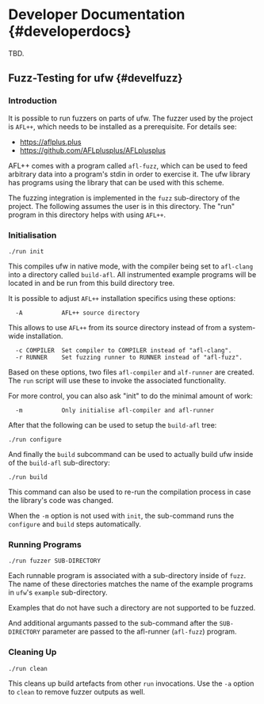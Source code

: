 # Developer Documentation {#developerdocs}

TBD.

## Fuzz-Testing for ufw {#develfuzz}

### Introduction

It is possible to  run fuzzers on parts of ufw. The fuzzer  used by the project
is `AFL++`, which needs to be installed as a prerequisite. For details see:

- https://aflplus.plus
- https://github.com/AFLplusplus/AFLplusplus

AFL++ comes with a program called `afl-fuzz`, which can be used to feed
arbitrary data into a program's stdin in order to exercise it. The ufw library
has programs using the library that can be used with this scheme.

The fuzzing integration is implemented in the `fuzz` sub-directory of the
project. The following assumes the user is in this directory. The "run" program
in this directory helps with using `AFL++`.


### Initialisation

```
./run init
```

This compiles  ufw in native mode,  with the compiler being  set to `afl-clang`
into a directory called `build-afl`.  All instrumented example programs will be
located in and be run from this build directory tree.

It is possible to adjust `AFL++` installation specifics using these options:

```
  -A           AFL++ source directory
```

This allows to use `AFL++` from its source directory instead of from a
system-wide installation.

```
  -c COMPILER  Set compiler to COMPILER instead of "afl-clang".
  -r RUNNER    Set fuzzing runner to RUNNER instead of "afl-fuzz".
```

Based on these options, two  files `afl-compiler` and `alf-runner` are created.
The `run` script will use these to invoke the associated functionality.

For more control, you can also ask "init" to do the minimal amount of work:

```
  -m           Only initialise afl-compiler and afl-runner
```

After that the following can be used to setup the `build-afl` tree:

```
./run configure
```

And finally the `build` subcommand can be used to actually build ufw inside of
the `build-afl` sub-directory:

```
./run build
```

This command can also be used to re-run the compilation process in case the
library's code was changed.

When the `-m` option is not used with `init`, the sub-command runs the
`configure` and `build` steps automatically.


### Running Programs

```
./run fuzzer SUB-DIRECTORY
```

Each runnable program is associated with a sub-directory inside of `fuzz`. The
name of these directories matches the name of the example programs in `ufw`'s
`example` sub-directory.

Examples that do not have such a directory are not supported to be fuzzed.

And additional argumants passed to the sub-command after the `SUB-DIRECTORY`
parameter are passed to the afl-runner (`afl-fuzz`) program.


### Cleaning Up

```
./run clean
```

This cleans up build artefacts from other `run` invocations. Use the `-a`
option to `clean` to remove fuzzer outputs as well.
